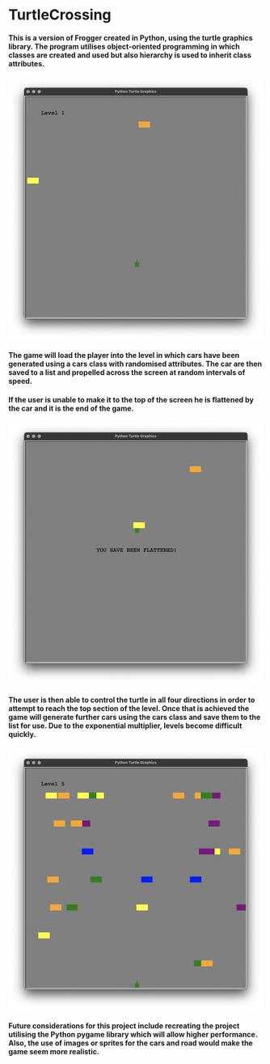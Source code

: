 # TurtleCrossing
#### This is a version of Frogger created in Python, using the turtle graphics library. The program utilises object-oriented programming in which classes are created and used but also hierarchy is used to inherit class attributes.  
![crossing](https://github.com/PureJD/TurtleCrossing/blob/main/images/level_one.png?raw=true)

#### The game will load the player into the level in which cars have been generated using a cars class with randomised attributes. The car are then saved to a list and propelled across the screen at random intervals of speed.

#### If the user is unable to make it to the top of the screen he is flattened by the car and it is the end of the game. 

![crossing](https://github.com/PureJD/TurtleCrossing/blob/main/images/game_over.png?raw=true)

#### The user is then able to control the turtle in all four directions in order to attempt to reach the top section of the level. Once that is achieved the game will generate further cars using the cars class and save them to the list for use. Due to the exponential multiplier, levels become difficult quickly. 
![crossing](https://github.com/PureJD/TurtleCrossing/blob/main/images/higher_level.png?raw=true)

#### Future considerations for this project include recreating the project utilising the Python pygame library which will allow higher performance. Also, the use of images or sprites for the cars and road would make the game seem more realistic. 

